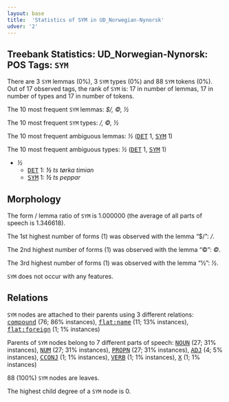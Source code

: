 ```yaml
---
layout: base
title:  'Statistics of SYM in UD_Norwegian-Nynorsk'
udver: '2'
---
```


## Treebank Statistics: UD_Norwegian-Nynorsk: POS Tags: `SYM`

There are 3 `SYM` lemmas (0%), 3 `SYM` types (0%) and 88 `SYM` tokens (0%).
Out of 17 observed tags, the rank of `SYM` is: 17 in number of lemmas, 17 in number of types and 17 in number of tokens.

The 10 most frequent `SYM` lemmas: <em>$/, ©, ½</em>

The 10 most frequent `SYM` types:  <em>/, ©, ½</em>

The 10 most frequent ambiguous lemmas: <em>½</em> (<tt><a href="no_nynorsk-pos-DET.html">DET</a></tt> 1, <tt><a href="no_nynorsk-pos-SYM.html">SYM</a></tt> 1)

The 10 most frequent ambiguous types:  <em>½</em> (<tt><a href="no_nynorsk-pos-DET.html">DET</a></tt> 1, <tt><a href="no_nynorsk-pos-SYM.html">SYM</a></tt> 1)


* <em>½</em>
  * <tt><a href="no_nynorsk-pos-DET.html">DET</a></tt> 1: <em><b>½</b> ts tørka timian</em>
  * <tt><a href="no_nynorsk-pos-SYM.html">SYM</a></tt> 1: <em><b>½</b> ts peppar</em>

## Morphology

The form / lemma ratio of `SYM` is 1.000000 (the average of all parts of speech is 1.346618).

The 1st highest number of forms (1) was observed with the lemma “$/”: <em>/</em>.

The 2nd highest number of forms (1) was observed with the lemma “©”: <em>©</em>.

The 3rd highest number of forms (1) was observed with the lemma “½”: <em>½</em>.

`SYM` does not occur with any features.


## Relations

`SYM` nodes are attached to their parents using 3 different relations: <tt><a href="no_nynorsk-dep-compound.html">compound</a></tt> (76; 86% instances), <tt><a href="no_nynorsk-dep-flat-name.html">flat:name</a></tt> (11; 13% instances), <tt><a href="no_nynorsk-dep-flat-foreign.html">flat:foreign</a></tt> (1; 1% instances)

Parents of `SYM` nodes belong to 7 different parts of speech: <tt><a href="no_nynorsk-pos-NOUN.html">NOUN</a></tt> (27; 31% instances), <tt><a href="no_nynorsk-pos-NUM.html">NUM</a></tt> (27; 31% instances), <tt><a href="no_nynorsk-pos-PROPN.html">PROPN</a></tt> (27; 31% instances), <tt><a href="no_nynorsk-pos-ADJ.html">ADJ</a></tt> (4; 5% instances), <tt><a href="no_nynorsk-pos-CCONJ.html">CCONJ</a></tt> (1; 1% instances), <tt><a href="no_nynorsk-pos-VERB.html">VERB</a></tt> (1; 1% instances), <tt><a href="no_nynorsk-pos-X.html">X</a></tt> (1; 1% instances)

88 (100%) `SYM` nodes are leaves.

The highest child degree of a `SYM` node is 0.

